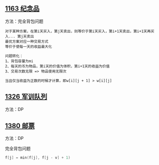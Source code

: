 ## [1163 纪念品](https://www.acwing.com/problem/content/description/1165/)

方法：完全背包问题

    对于某种方案，在第i天买入，第j天卖出，则等价于第i天买入，第i+1天卖出，第i+1天再买入... 第j天卖出
    最优方案对应一种交易方式
    等价于使每一天的收益最大化
    
    问题转化：
    1、背包容量为mi
    2、每天的币为物品，第i天的价值为体积，第i+1天的收益为价值
    3、交易次数无限 => 物品使用无限次
    
    当且仅当收益为正数的时候才计算，即w[i][j + 1] > w[i][j]


## [1326 军训队列](https://www.acwing.com/problem/content/1328/)

方法：DP



## [1380 邮票](https://www.acwing.com/problem/content/description/1382/)

方法：DP

完全背包问题

```cpp
f[j] = min(f[j], f[j - v] + 1)
```

